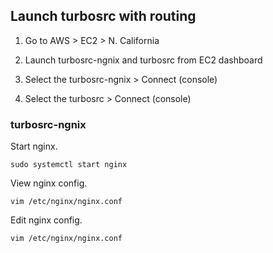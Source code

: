 ## Launch turbosrc with routing

1. Go to AWS > EC2 > N. California

2. Launch turbosrc-ngnix and turbosrc from EC2 dashboard

3. Select the turbosrc-ngnix > Connect (console)

3. Select the turbosrc > Connect (console)

### turbosrc-ngnix

Start nginx.

```
sudo systemctl start nginx
```

View nginx config.

```
vim /etc/nginx/nginx.conf
```

Edit nginx config.

```
vim /etc/nginx/nginx.conf
```